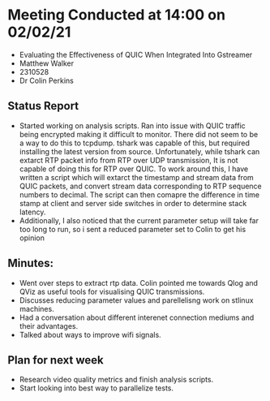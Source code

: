 # Meeting Conducted at 14:00 on 02/02/21

* Evaluating the Effectiveness of QUIC When Integrated Into Gstreamer
* Matthew Walker
* 2310528
* Dr Colin Perkins


## Status Report

* Started working on analysis scripts. Ran into issue with QUIC traffic being encrypted making it difficult to monitor. There did not seem to be a way to do this to tcpdump. tshark was capable of this, but required installing the latest version from source. Unfortunately, while tshark can extarct RTP packet info from RTP over UDP transmission, It is not capable of doing this for RTP over QUIC. To work around this, I have written a script which will extarct the timestamp and stream data from QUIC packets, and convert stream data corresponding to RTP sequence numbers to decimal.  The script can then comapre the difference in time stamp at client and server side switches in order to determine stack latency.
* Additionally, I also noticed that the current parameter setup will take far too long to run, so i sent a reduced parameter set to Colin to get his opinion


## Minutes:

* Went over steps to extract rtp data. Colin pointed me towards Qlog and QViz as useful tools for visualising QUIC transmissions.
* Discusses reducing parameter values and parellelisng work on stlinux machines.
* Had a conversation about different interenet connection mediums and their advantages.
* Talked about ways to improve wifi signals.

## Plan for next week

- Research video quality metrics and finish analysis scripts.
- Start looking into best way to parallelize tests.




